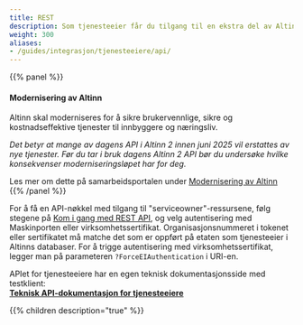 ```yaml
---
title: REST
description: Som tjenesteeier får du tilgang til en ekstra del av Altinns REST-api. Selv om du er tjenesteeier vil du også kunne ha behov for den åpne delen av REST APIet. 
weight: 300
aliases:
- /guides/integrasjon/tjenesteeiere/api/
---
```

{{% panel %}}
#### Modernisering av Altinn
Altinn skal moderniseres for å sikre brukervennlige, sikre og kostnadseffektive tjenester til innbyggere og næringsliv.

*Det betyr at mange av dagens API i Altinn 2 innen juni 2025 vil erstattes av nye tjenester.
Før du tar i bruk dagens Altinn 2 API bør du undersøke hvilke konsekvenser moderniseringsløpet har for deg.*

Les mer om dette på samarbeidsportalen under [Modernisering av Altinn](https://samarbeid.digdir.no/eformidling/modernisering-av-altinn/1799)
{{% /panel %}}

For å få en API-nøkkel med tilgang til "serviceowner"-ressursene, følg stegene på [Kom i gang med REST API](/docs/api/rest-api/kom-i-gang/), og velg autentisering med Maskinporten eller virksomhetssertifikat. Organisasjonsnummeret i tokenet eller sertifikatet må matche det som er oppført på etaten som tjenesteeier i Altinns databaser. For å trigge autentisering med virksomhetssertifikat, legger man på parameteren `?ForceEIAuthentication` i URI-en.

APIet for tjenesteeiere har en egen teknisk dokumentasjonsside med testklient: <br> **[Teknisk API-dokumentasjon for tjenesteeiere](https://www.altinn.no/api/serviceowner/help)**



{{% children description="true" %}}
